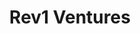 ---
layout: firm_page
title: "Rev1 Ventures"
id: "rev1ventures.com"
permalink: "/rev1venturesrev1ventures.com/"
website: "https://www.rev1ventures.com"
offices: "Columbus (United States)"
investment_stages: "Seed, Series A, Series B"
portfolio_companies: "Able Software Inc, Aware, Cape Analytics, Champ, Clarivoy, Color Coded Labs, Conversight, Driver, EduSourced, eRetailing, Flyreel, GhostWave, HubiFi, inmobly, Innovate IP, Intelligent Mobile Support, iReconCars, Kidslinked, Lucy, Matterport, Mavenview, MentorcliQ, Niobium Microsystems, ORIS Intelligence, Portal Green, Prevedere Inc, ProcureSafe, Inc, Rapchat, Relativity6, RoofMarketplace, SHARE, Strongsuit, Supply Dynamics, SureImpact, Synota, T-Pro Solutions, Inc, Teraki, TicketFire, Trace, Ubihere, Unific, Upshift, Ambassador Software Works, Authentic 4D, Clarigent Health, Complion, Deep Lens, Enzee, Healthplan Data Solutions, Healthy Roster, Med-Compliance IQ, NeuVanta, OcuDoc, ReadySet Surgical, Redi.Health, Rednox, Rhyme, ScriptDrop, Updox, AlgaeneX, Armatus Bio, Basking Biosciences, Celenex, Clarametyx Biosciences, Eikonoklastes, Hewitt Airway Maintenance, Invirsa, Lentechs, Lyst Therapeutics, MassMatrix, Motivational Medicine, Myonexus Therapeutics, Myoptechs, Nanofiber Solutions, LLC, Neucore Bio, Noxsano, SafeWhite, Scioto Biosciences, STAQ Pharma, Thrive Neuromedical, Vitranu, 3Bar Biologics, BeeHex, Off the Beaten Path, Agile Ultrasonics, ALC Innovations, AwareAbility Technologies, pH Matter, LLC, ZeoVation, Ecolibrium Solar, Power to Hydrogen"
portfolio_link: "https://www.rev1ventures.com/portfolio/"
investment_markets: "Enterprise Software as a Service, Digital Health, Healthcare IT, Life Sciences, Foodtech, Agtech, Advanced Materials, Alternate Energy"
founded_year: "2005"
description: "Rev1 Ventures is a venture development studio that combines capital and strategic services to help startups scale and corporates innovate. Based in the Midwest, and in a top city for scaling startups, Rev1 aligns innovators and founders with corporate and research partners to access customers and markets, helping entrepreneurs build great companies."
linkedin: "https://www.linkedin.com/company/rev1ventures"
twitter: "https://twitter.com/rev1ventures"
instagram: "https://www.instagram.com/rev1ventures/"
team_page: "https://www.rev1ventures.com/about/team/"
investor_type: "Venture Capital"
crunchbase: "https://www.crunchbase.com/organization/techcolumbus-2"
pitchbook: ""

# SEO Optimization
meta_title: "Rev1 Ventures - VC Firm - projectstartups.com"
meta_description: "Rev1 Ventures, Rev1 Ventures is a venture development studio that combines capital and strategic services to help startups scale and corporates innovate. Based in th..."
meta_keywords: "Rev1 Ventures, Enterprise Software as a Service, Digital Health, Healthcare IT, Life Sciences, Foodtech, Agtech, Advanced Materials, Alternate Energy, VC firm, venture capital, startup investor, projectstartups.com"
canonical_url: "https://vc.projectstartups.com/rev1venturesrev1ventures.com/"
---